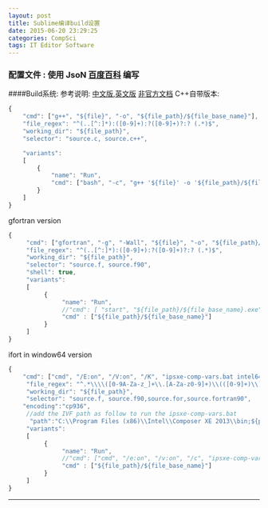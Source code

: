 ```yaml
---
layout: post
title: Sublime编译build设置
date: 2015-06-20 23:29:25
categories: CompSci
tags: IT Editor Software
---
```


### 配置文件 : 使用 JsoN [百度百科](http://baike.baidu.com/view/136475.htm) 编写
####Build系统: 
参考说明: [中文版](http://jaylabs.sinaapp.com/Sublime_unofficial/reference/build_systems.html ),[英文版](http://sublimetext.info/docs/en/reference/build_systems.html  )  [非官方文档](http://sublime-text.readthedocs.org/en/latest/reference/build_systems.html  )
C++自带版本:

~~~javascript
{
	"cmd": ["g++", "${file}", "-o", "${file_path}/${file_base_name}"],
	"file_regex": "^(..[^:]*):([0-9]+):?([0-9]+)?:? (.*)$",
	"working_dir": "${file_path}",
	"selector": "source.c, source.c++",

	"variants":
	[
		{
			"name": "Run",
			"cmd": ["bash", "-c", "g++ '${file}' -o '${file_path}/${file_base_name}' && '${file_path}/${file_base_name}'"]
		}
	]
}
~~~

gfortran version

~~~ javascript
{
     "cmd": ["gfortran", "-g", "-Wall", "${file}", "-o", "${file_path}/${file_base_name}"],
     "file_regex": "^(..[^:]*):([0-9]+):?([0-9]+)?:? (.*)$",
     "working_dir": "${file_path}",
     "selector": "source.f, source.f90",
     "shell": true,
     "variants":
     [
          {
               "name": "Run",
               //"cmd": [ "start", "${file_path}/${file_base_name}.exe"]
               "cmd" : ["${file_path}/${file_base_name}"]
          }
     ]
}
~~~

ifort in window64 version
~~~ javascript
{
	"cmd": ["cmd", "/E:on", "/V:on", "/K", "ipsxe-comp-vars.bat intel64 vs2010 && ifort ${file} -o ${file_path}/${file_base_name}"],
     "file_regex": "^.*\\\\([0-9A-Za-z_]+\\.[A-Za-z0-9]+)\\(([0-9]+)\\):[ ]+error[ ]+#([0-9]+):[ ]+(.*)$",
     "working_dir": "${file_path}",
     "selector": "source.f, source.f90,source.for,source.fortran90",
    "encoding":"cp936",
     //add the IVF path as follow to run the ipsxe-comp-vars.bat
      "path":"C:\\Program Files (x86)\\Intel\\Composer XE 2013\\bin;${path}",
     "variants":
     [
          {
               "name": "Run",
               //"cmd": ["cmd", "/e:on", "/v:on", "/c", "ipsxe-comp-vars intel64 vs2010 && ifort ${file} && ${file_base_name}"]
               "cmd" : ["${file_path}/${file_base_name}"]
          }
     ]
}
~~~


---
